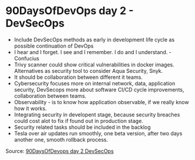 # 90DaysOfDevOps day 2 - DevSecOps

* Include DevSecOps methods as early in development life cycle as possible continuation of DevOps
* I hear and I forget. I see and I remember. I do and I understand. - Confucius
* Trivy scanner could show critical vulnerabilities in docker images. Alternatives as security tool to consider Aqua Security, Snyk.
* It should be collaboration between different it teams.
* Cybersecurity focuses more on internal network, data, application security, DevSecops more about software CI/CD cycle improvements, collaboration between teams.
* Observability - is to know how application observable, if we really know how it works.
* Integrating security in developent stage, because security breaches could cost alot to fix if found out in production stage.
* Security related tasks should be included in the backlog
* Tesla over air updates run smoothly, one beta version, after two days another one, smooth rollback process.

Source: [90DaysOfDevops day 2 DevSecOps](https://github.com/MichaelCade/90DaysOfDevOps/blob/main/2023/day02.md)
